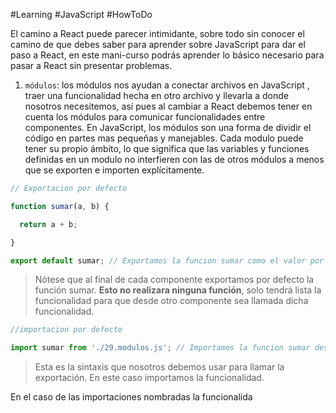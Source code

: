 #Learning  #JavaScript #HowToDo 

El camino a React puede parecer intimidante, sobre todo sin conocer el camino de que debes saber para aprender sobre JavaScript para dar el paso a React, en este mani-curso podrás aprender lo básico necesario para pasar a React sin presentar problemas.

1. `módulos`: los módulos nos ayudan a conectar archivos en JavaScript , traer una funcionalidad hecha en otro archivo y llevarla a donde nosotros necesitemos, así pues al cambiar a React debemos tener en cuenta los módulos para comunicar funcionalidades entre componentes. En JavaScript, los módulos son una forma de dividir el código en partes mas pequeñas y manejables. Cada modulo puede tener su propio ámbito, lo que significa que las variables y funciones definidas en un modulo no interfieren con las de otros módulos a menos que se exporten e importen explícitamente.

```javascript
// Exportacion por defecto

function sumar(a, b) {

  return a + b;

}  

export default sumar; // Exportamos la funcion sumar como el valor por defecto del modulo
```
>Nótese que al final de cada componente exportamos por defecto la función sumar. **Esto no realizara ninguna función**, solo tendrá lista la funcionalidad para que desde otro componente sea llamada dicha funcionalidad.

```javascript
//importacion por defecto

import sumar from './29.modulos.js'; // Importamos la funcion sumar desde el modulo 29.modulos.js
```
>Esta es la sintaxis que nosotros debemos usar para llamar la exportación. En este caso importamos la funcionalidad.

En el caso de las importaciones nombradas la funcionalida